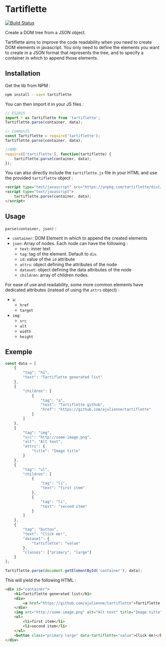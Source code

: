# Tartiflette

[![Build Status](https://travis-ci.com/ajulienne/tartiflette.svg?branch=master)](https://travis-ci.com/ajulienne/tartiflette)

Create a DOM tree from a JSON object.

Tartiflette aims to improve the code readability when you need to create DOM elements in javascript. You only need to define the elements you want to create in a JSON format that represents the tree, and to specify a container in which to append those elements.

## Installation

Get the lib from NPM :

```bash
npm install --save tartiflette
```

You can then import it in your JS files :

```javascript
// ES2015
import * as Tartiflette from 'tartiflette';
Tartiflette.parse(container, data);

// CommonJS
const Tartiflette = require('tartiflette');
Tartiflette.parse(container, data);

//AMD
require(['tartiflette'], function(tartiflette) {
    tartiflette.parse(container, data);
});
```

You can also directly include the `tartiflette.js` file in your HTML and use the provided `tartiflette` object :

```html
<script type="text/javascript" src="https://unpkg.com/tartiflette/dist/tartiflette.js"></script>
<script type="text/javascript">
    tartiflette.parse(container, data);
</script>
```

## Usage

`parse(container, json)` :

* `container`: DOM Element in which to append the created elements
* `json`: Array of nodes. Each node can have the following :
  * `text`: inner text
  * `tag`: tag of the element. Default to `div`.
  * `id`: value of the `id` attribute
  * `attrs`: object defining the attributes of the node
  * `dataset`: object defining the data attributes of the node
  * `children`: array of children nodes.

For ease of use and readability, some more common elements have dedicated attributes (instead of using the `attrs` object) :
* `a`:
  * `href`
  * `target`
* `img`:
  * `src`
  * `alt`
  * `width`
  * `height`

## Exemple

```javascript
const data = [
    {
        "tag": "h1",
        "text": "Tartiflette generated list"
    },
    {
        "children": [
            {
                "tag": "a",
                "text": "Tartiflette github",
                "href": "https://github.com/ajulienne/tartiflette"
            }
        ]
    },
    {
        "tag": "img",
        "src": "http://some-image.png",
        "alt": "Alt text",
        "attrs": {
            "title": "Image title"
        }
    },
    {
        "tag": "ul",
        "children": [
            {
                "tag": "li",
                "text": "first item"
            },
            {
                "tag": "li",
                "text": "second item"
            }
        ]
    },
    {
        "tag": "button",
        "text": "Click me!",
        "dataset": {
            "tartiflette": "value"
        },
        "classes": ["primary", "large"]
    }
];

Tartiflette.parse(document.getElementById('container'), data);
```

This will yield the following HTML :

```html
<div id="container">
    <h1>Tartiflette generated list</h1>
    <div>
        <a href="https://github.com/ajulienne/tartiflette">Tartiflette github</a>
    </div>
    <img src="http://some-image.png" alt="Alt text" title="Image title">
    <ul>
        <li>first item</li>
        <li>second item</li>
    </ul>
    <button class="primary large" data-tartiflette="value">Click me!</button>
</div>
```